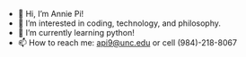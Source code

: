 - 👋 Hi, I’m Annie Pi!
- 👀 I’m interested in coding, technology, and philosophy.
- 🌱 I’m currently learning python!
- 📫 How to reach me: api9@unc.edu or cell (984)-218-8067

<!---
anniepi18/anniepi18 is a ✨ special ✨ repository because its `README.md` (this file) appears on your GitHub profile.
You can click the Preview link to take a look at your changes.
--->
